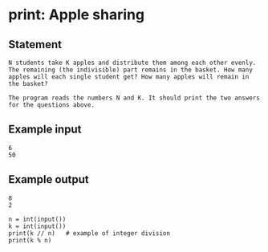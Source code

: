 # print: Apple sharing
## Statement
```
N students take K apples and distribute them among each other evenly. The remaining (the indivisible) part remains in the basket. How many apples will each single student get? How many apples will remain in the basket?

The program reads the numbers N and K. It should print the two answers for the questions above.
```
## Example input
```
6
50
```
## Example output
```
8
2
```
```
n = int(input())
k = int(input())
print(k // n)   # example of integer division
print(k % n)    
```
